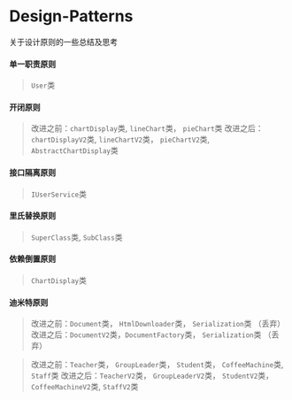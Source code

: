 # Design-Patterns
   关于设计原则的一些总结及思考
   
   #### 单一职责原则
   > `User`类

   #### 开闭原则
   > 改进之前：`chartDisplay`类, `lineChart`类， `pieChart`类
   > 改进之后：`chartDisplayV2`类, `lineChartV2`类， `pieChartV2`类, `AbstractChartDisplay`类

   #### 接口隔离原则
   > `IUserService`类

   #### 里氏替换原则
   > `SuperClass`类, `SubClass`类

   #### 依赖倒置原则
   > `ChartDisplay`类

   #### 迪米特原则
   > 改进之前：`Document`类， `HtmlDownloader`类， `Serialization`类 （丢弃）
   > 改进之后：`DocumentV2`类，`DocumentFactory`类， `Serialization`类 （丢弃）
   
   > 改进之前：`Teacher`类， `GroupLeader`类， `Student`类， `CoffeeMachine`类, `Staff`类
   > 改进之后：`TeacherV2`类， `GroupLeaderV2`类， `StudentV2`类， `CoffeeMachineV2`类, `StaffV2`类